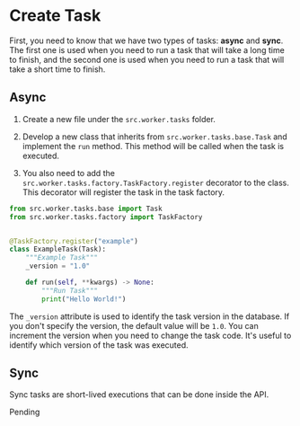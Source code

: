 # Create Task

First, you need to know that we have two types of tasks: **async** and **sync**. The first one is used when you need to run a task that will take a long time to finish, and the second one is used when you need to run a task that will take a short time to finish.

## Async

1. Create a new file under the `src.worker.tasks` folder.

2. Develop a new class that inherits from `src.worker.tasks.base.Task` and implement the `run` method. This method will be called when the task is executed.

3. You also need to add the `src.worker.tasks.factory.TaskFactory.register` decorator to the class. This decorator will register the task in the task factory.

```python
from src.worker.tasks.base import Task
from src.worker.tasks.factory import TaskFactory


@TaskFactory.register("example")
class ExampleTask(Task):
    """Example Task"""
    _version = "1.0"

    def run(self, **kwargs) -> None:
        """Run Task"""
        print("Hello World!")
```

The `_version` attribute is used to identify the task version in the database. If you don't specify the version, the default value will be `1.0`. You can increment the version when you need to change the task code. It's useful to identify which version of the task was executed.

## Sync

Sync tasks are short-lived executions that can be done inside the API.

Pending
